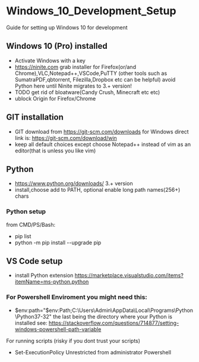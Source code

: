 # Windows_10_Development_Setup
Guide for setting up Windows 10 for development

## Windows 10 (Pro) installed

* Activate Windows with a key
* https://ninite.com grab installer for Firefox(or/and Chrome),VLC,Notepad++,VSCode,PuTTY (other tools such as SumatraPDF,qbtorrent, Filezilla,Dropbox etc can be helpful) avoid Python here until Ninite migrates to 3.+ version!
* TODO get rid of bloatware(Candy Crush, Minecraft etc etc)
* ublock Origin for Firefox/Chrome

## GIT installation
* GIT download from https://git-scm.com/downloads for Windows direct link is: https://git-scm.com/download/win
* keep all default choices except choose Notepad++ instead of vim as an editor(that is unless you like vim)

## Python

* https://www.python.org/downloads/ 3.+ version
* install,choose add to PATH, optional enable long path names(256+) chars
### Python setup
from CMD/PS/Bash:
* pip list
* python -m pip install --upgrade pip

## VS Code setup

* install Python extension https://marketplace.visualstudio.com/items?itemName=ms-python.python

### For Powershell Enviroment you might need this:
* $env:path="$env:Path;C:\Users\Admin\AppData\Local\Programs\Python\Python37-32\" the last being the directory where your Python is installed
see: https://stackoverflow.com/questions/714877/setting-windows-powershell-path-variable

For running scripts (risky if you dont trust your scripts)
* Set-ExecutionPolicy Unrestricted from administrator Powershell


